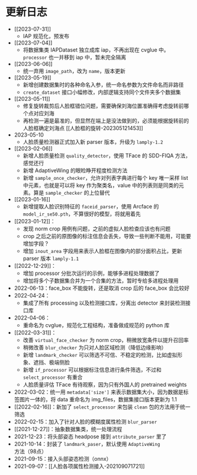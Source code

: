# 更新日志
- [[2023-07-31]]
    - IAP 规范化，预发布
- [[2023-07-04]]
    - 将数据集类 IAPDataset 独立成库 iap，不再出现在 cvglue 中。`processor` 也一并移到 iap 中，暂未完全隔离
- [[2023-06-06]]
    - 统一弃用 `image_path`，改为 `name`，版本更新
- [[2023-05-19]]
    - 新增创建数据集时的各种命名入参，统一命名参数为文件命名而非路径
    - `create_dataset` 接口小幅修改，内部逻辑支持同个文件夹多个数据集
- [[2023-05-11]] 
    - 修复旋转裁剪后人脸框错位问题，需要确保刘海位置准确得考虑旋转前哪个点对应刘海
    - 再检测一遍是最准的，但显然在端上是没法做到的，必须能根据旋转前的人脸框确定刘海点 [[人脸框的旋转-202305121453]]
- 2023-05-10
    - 人脸质量检测器正式加入新 parser 版本，升级为 `lamply-1.2`
- [[2023-02-06]]
    - 新增人脸质量检测 `quality_detector`，使用 TFace 的 SDD-FIQA 方法，感觉还行
    - 新增 AdaptiveWing 的眼睑睁开程度检测方法
    - 新增 `sample_once_checker`，允许对列表字典进行每个 key 唯一采样 list 中元素，也就是可以将 key 作为聚类名，value 中的列表则是同类的元素。算是 `sample_checker` 的上位替代
- [[2023-01-16]]
    - 新增提取人脸识别特征的 `faceid_parser`，使用 Arcface 的 `model_ir_se50.pth`，不算很好的模型，将就用着先
- [[2023-01-12]]：
    - 发现 norm crop 用例有问题，之前的虚拟人脸检查应该也有问题
    - crop 之后之前的原图像的标注信息会丢失，导致一些判断不能用，可能要增加字段？
    - 增加 `inout_area` 字段用来表示人脸框在图像内的部分面积占比，更新 parser 版本 `lamply-1.1`
- [[2022-12-29]]：
    - 增加 processor 分批次运行的示例，能够多进程处理数据了
    - 增加将多个子数据集合并为一个合集的方法，暂时专给多进程处理用
- 2022-06-13：face_box 不能旋转，还是取消 crop 后的 face_box 会比较好
- 2022-04-24：
	- 集成了所有 processing 以及检测接口库，分离出 detector 来封装检测接口库
- 2022-04-06：
	- 重命名为 cvglue，规范化工程结构，准备做成规范的 python 库
- [[2022-03-31]]：
	- 改善 `virtual_face_checker` 为 norm crop，稍微放宽条件以提升召回率
	- 稍微改善 `blur_checker` 为只对人脸区域检测（降低边缘影响）
	- 新增 `landmark_checker` 可以筛选不可信、不稳定的检测，比如虚拟形象、遮挡、极端侧脸
	- 新增 `if_processor` 可以根据标注信息进行条件筛选，不过和 `select_processor` 有重合
	- 人脸质量评估 TFace 有待观察，因为只有外国人的 pretrained weights
- 2022-03-02：统一用 `metadata['size']` 来表示数据集大小，因为数据是标签图片一体的，将 data 重命名为 img_files，数据集接口版本更新为 1.1
- [[2022-02-16]]：新加了 `select_processor` 来包装 `clean` 包的方法用于统一筛选
- 2022-02-15：加入了针对人脸的模糊度属性检测 `blur_parser`
- [[2021-12-27]]：抽象数据集类，统一处理流程
- 2021-12-23：将头部姿态 headpose 接到 `attribute_parser` 里了
- 2021-10-14：封装了 `landmark_paser`，默认使用 `AdaptiveWing` 方法（98点）
- 2021-09-15：接入头部姿态检测（onnx）
- 2021-09-07：[[人脸各项属性检测接入-202109071721]]